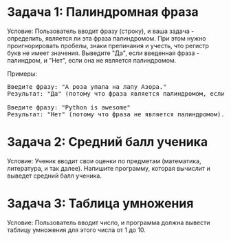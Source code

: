 # Задача 1: Палиндромная фраза

Условие: Пользователь вводит фразу (строку), и ваша задача - определить, является ли эта фраза палиндромом. При этом нужно проигнорировать пробелы, знаки препинания и учесть, что регистр букв не имеет значения. Выведите "Да", если введенная фраза - палиндром, и "Нет", если она не является палиндромом.

Примеры:
<pre>
Введите фразу: "А роза упала на лапу Азора."
Результат: "Да" (потому что фраза является палиндромом, если проигнорировать пробелы и знаки препинания, и учесть регистр).

Введите фразу: "Python is awesome"
Результат: "Нет" (потому что фраза не является палиндромом).
</pre>

# Задача 2: Средний балл ученика
Условие: Ученик вводит свои оценки по предметам (математика, литература, и так далее). Напишите программу, которая вычислит и выведет средний балл ученика.

# Задача 3: Таблица умножения
Условие: Пользователь вводит число, и программа должна вывести таблицу умножения для этого числа от 1 до 10.
